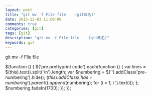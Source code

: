 ```yaml
---
layout: post
title: "git mv -f File file    (git改名)"
date: 2015-12-03 11:09:00 
comments: true
categories: [git]
tags: [git]
description: "git mv -f File file    (git改名)"
keywords: git
---
```



 
  git mv -f File file
 
 
  $(function () {
                $('pre.prettyprint code').each(function () {
                    var lines = $(this).text().split('\n').length;
                    var $numbering = $('').addClass('pre-numbering').hide();
                    $(this).addClass('has-numbering').parent().append($numbering);
                    for (i = 1; i ').text(i));
                    };
                    $numbering.fadeIn(1700);
                });
            });
 



